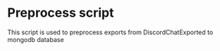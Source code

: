 # Preprocess script
This script is used to preprocess exports from DiscordChatExported to mongodb database